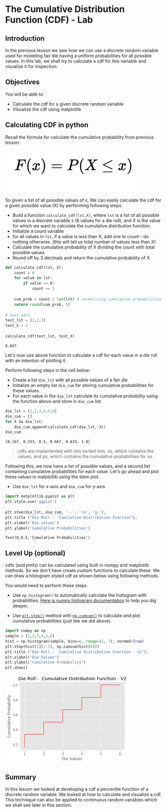 
# The Cumulative Distribution Function (CDF) - Lab

## Introduction

In the previous lesson we saw how we can use a discrete random variable used for modeling fair die having a uniform probabilities for all possible values. In this lab, we shall try to calculate a cdf for this variable and visualize it for inspection.

## Objectives
You will be able to:

* Calculate the cdf for a given discrete random variable
* Visualize the cdf using matplotlib 


## Calculating CDF in python 

Recall the formula for calculate the cumulative probability from previous lesson:

![](formula.png)

So given a list of all possible values of x, We can easily calculate the cdf for a given possible value (X) by performing following steps:

* Build a function `calculate_cdf(lst,X)`, where `lst` is a list of all possible values in a discrete variable x (6 values for a die roll), and X is the value for which we want to calculate the cumulative distribution function. 
* Initialize a count variable
* for all values in `lst`, if a value is less than X, add one to count - do nothing otherwise. (this will tell us total number of values less than X) 
* Calculate the cumulative probability of X dividing the count with total possible values
* Round off by 3 decimals and return the cumulative probability of X.  



```python
def calculate_cdf(lst, X):
    count = 0
    for value in lst:
        if value <= X:
            count += 1

    cum_prob = count / len(lst) # normalizing cumulative probabilities (as with pmfs)
    return round(cum_prob, 3)

# test data
test_lst = [1,2,3]
test_X = 2

calculate_cdf(test_lst, test_X)
```




    0.667



Let's now use above function to calculate a cdf for each value in a die roll with an intention of plotting it.

Perform following steps in the cell below:
* Create a list `die_lst` with all possible values of a fair die
* Initialize an empty list `die_cum` for storing cumulative probabilities for these values.
* For each value in the `die_lst` calculate its cumulative probability using the function above and store in `die_cum` list. 


```python
die_lst = [1,2,3,4,5,6]
die_cum = []
for X in die_lst:
    die_cum.append(calculate_cdf(die_lst, X))
die_cum
```




    [0.167, 0.333, 0.5, 0.667, 0.833, 1.0]



> cdfs are implemented with two sorted lists: xs, which contains the values, and ps, which contains the cumulative probabilities for xs.

Following this, we now have a list of possible values, and a second list containing cumulative probabilities for each value. Let's go ahead and plot these values in matplotlib using the stem plot. 
* Use `die_lst` for x-axis and `die_cum` for y-axis


```python
import matplotlib.pyplot as plt
plt.style.use('ggplot')

plt.stem(die_lst, die_cum, '-.', 'ro', 'g-');
plt.title ("Die Roll -  Cumulative Distribution Function");
plt.xlabel('Die values')
plt.ylabel('Cumulative Probabilities')

```




    Text(0,0.5,'Cumulative Probabilities')



## Level Up (optional)

cdfs (and pmfs) can be calculated using built in numpy and matplotlib methods. So we don't have create custom functions to calculate these. We can draw a histogram styled cdf as shown below using following methods. 

You would need to perform these steps
* Use `np.histogram()` to automatically calculate the histogram with probabilities. [Here is numpy histogram documentation](https://docs.scipy.org/doc/numpy/reference/generated/numpy.histogram.html) to help you dig deeper.

* Use [`plt.step()`](https://matplotlib.org/api/_as_gen/matplotlib.pyplot.step.html) method with [`np.cumsum()`](https://docs.scipy.org/doc/numpy/reference/generated/numpy.cumsum.html) to calculate and plot cumulative probabilities (just like we did above). 



```python
import numpy as np
sample = [1,2,3,4,5,6]
hist = np.histogram(sample, bins=6, range=(1, 7), normed=True)
plt.step(hist[1][:-1], np.cumsum(hist[0]))
plt.title ("Die Roll -  Cumulative Distribution Function - V2");
plt.xlabel("Die Values")
plt.ylabel("Cumulative Probability")
plt.show()
```


![png](index_files/index_9_0.png)


## Summary 

In this lesson we looked at developing a cdf a percentile function of a discrete random variable. We looked at how to calculate and visualize a cdf. This technique can also be applied to continuous random variables which we shall see later in this section. 
